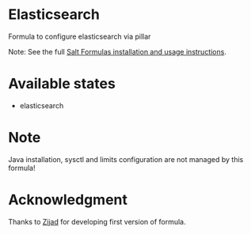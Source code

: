 # Elasticsearch
Formula to configure elasticsearch via pillar

Note: See the full [Salt Formulas installation and usage instructions](http://docs.saltstack.com/topics/development/conventions/formulas.html).

# Available states
* elasticsearch

# Note
Java installation, sysctl and limits configuration are not managed by this formula!

# Acknowledgment

Thanks to [Zijad](https://github.com/zijad) for developing first version of formula.
